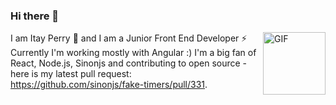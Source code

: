 ### Hi there 👋 
I am Itay Perry 🌱 and I am a Junior Front End Developer ⚡ 
 <img align="right" alt="GIF" src="https://media.giphy.com/media/l0HlTy9x8FZo0XO1i/giphy.gif" width="100" height="100" />
Currently I'm working mostly with Angular :) 
I'm a big fan of React, Node.js, Sinonjs and contributing to open source - here is my latest pull request: https://github.com/sinonjs/fake-timers/pull/331.




<!--
**itayperry/itayperry** is a ✨ _special_ ✨ repository because its `README.md` (this file) appears on your GitHub profile.


Here are some ideas to get you started:

- 🔭 I’m currently working on ...
- 🌱 I’m currently learning ...
- 👯 I’m looking to collaborate on ...
- 🤔 I’m looking for help with ...
- 💬 Ask me about ...
- 📫 How to reach me: ...
- 😄 Pronouns: ...
- ⚡ Fun fact: ...
-->
